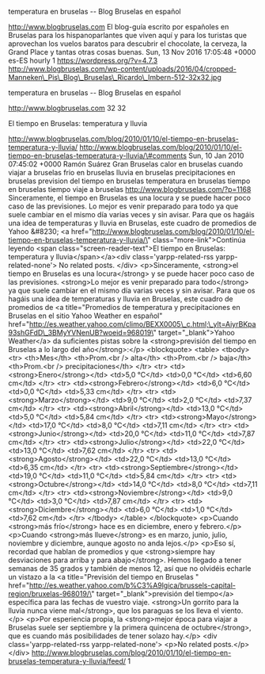 temperatura en bruselas -- Blog Bruselas en español

http://www.blogbruselas.com El blog-guía escrito por españoles en
Bruselas para los hispanoparlantes que viven aquí y para los turistas
que aprovechan los vuelos baratos para descubrir el chocolate, la
cerveza, la Grand Place y tantas otras cosas buenas. Sun, 13 Nov 2016
17:05:48 +0000 es-ES hourly 1 https://wordpress.org/?v=4.7.3
http://www.blogbruselas.com/wp-content/uploads/2016/04/cropped-Manneken\_Pis\_Blog\_Bruselas\_Ricardo\_Imbern-512-32x32.jpg

temperatura en bruselas -- Blog Bruselas en español

http://www.blogbruselas.com 32 32

El tiempo en Bruselas: temperatura y lluvia

http://www.blogbruselas.com/blog/2010/01/10/el-tiempo-en-bruselas-temperatura-y-lluvia/
http://www.blogbruselas.com/blog/2010/01/10/el-tiempo-en-bruselas-temperatura-y-lluvia/\#comments
Sun, 10 Jan 2010 07:45:02 +0000 Ramón Suárez Gran Bruselas calor en
bruselas cuando viajar a bruselas frio en bruselas lluvia en bruselas
precipitaciones en bruselas prevision del tiempo en bruselas temperatura
en bruselas tiempo en bruselas tiempo viaje a bruselas
http://www.blogbruselas.com/?p=1168 Sinceramente, el tiempo en Bruselas
es una locura y se puede hacer poco caso de las previsiones. Lo mejor es
venir preparado para todo ya que suele cambiar en el mismo día varias
veces y sin avisar. Para que os hagáis una idea de temperaturas y lluvia
en Bruselas, este cuadro de promedios de Yahoo &\#8230; \<a
href=\"http://www.blogbruselas.com/blog/2010/01/10/el-tiempo-en-bruselas-temperatura-y-lluvia/\"
class=\"more-link\"\>Continúa leyendo \<span
class=\"screen-reader-text\"\>El tiempo en Bruselas: temperatura y
lluvia\</span\>\</a\>\<div class=\'yarpp-related-rss
yarpp-related-none\'\> No related posts. \</div\> \<p\>Sinceramente,
\<strong\>el tiempo en Bruselas es una locura\</strong\> y se puede
hacer poco caso de las previsiones. \<strong\>Lo mejor es venir
preparado para todo\</strong\> ya que suele cambiar en el mismo día
varias veces y sin avisar. Para que os hagáis una idea de temperaturas y
lluvia en Bruselas, este cuadro de promedios de \<a title=\"Promedios de
temperatura y precipitaciones en Bruselas en el sitio Yahoo Weather en
español\"
href=\"http://es.weather.yahoo.com/climo/BEXX0005\_c.html;\_ylt=AiyrBKpa93shGFdD\_3BMyYVNenUB?woeid=968019\"
target=\"\_blank\"\>Yahoo Weather\</a\> da suficientes pistas sobre la
\<strong\>previsión del tiempo en Bruselas a lo largo del
año\</strong\>:\</p\> \<blockquote\> \<table\> \<tbody\> \<tr\>
\<th\>Mes\</th\> \<th\>Prom.\<br /\> alta\</th\> \<th\>Prom.\<br /\>
baja\</th\> \<th\>Prom.\<br /\> precipitaciones\</th\> \</tr\> \<tr\>
\<td\>\<strong\>Enero\</strong\>\</td\> \<td\>5,0 °C\</td\> \<td\>0,0
°C\</td\> \<td\>6,60 cm\</td\> \</tr\> \<tr\>
\<td\>\<strong\>Febrero\</strong\>\</td\> \<td\>6,0 °C\</td\> \<td\>0,0
°C\</td\> \<td\>5,33 cm\</td\> \</tr\> \<tr\>
\<td\>\<strong\>Marzo\</strong\>\</td\> \<td\>9,0 °C\</td\> \<td\>2,0
°C\</td\> \<td\>7,37 cm\</td\> \</tr\> \<tr\>
\<td\>\<strong\>Abril\</strong\>\</td\> \<td\>13,0 °C\</td\> \<td\>5,0
°C\</td\> \<td\>5,84 cm\</td\> \</tr\> \<tr\>
\<td\>\<strong\>Mayo\</strong\>\</td\> \<td\>17,0 °C\</td\> \<td\>8,0
°C\</td\> \<td\>7,11 cm\</td\> \</tr\> \<tr\>
\<td\>\<strong\>Junio\</strong\>\</td\> \<td\>20,0 °C\</td\> \<td\>11,0
°C\</td\> \<td\>7,87 cm\</td\> \</tr\> \<tr\>
\<td\>\<strong\>Julio\</strong\>\</td\> \<td\>22,0 °C\</td\> \<td\>13,0
°C\</td\> \<td\>7,62 cm\</td\> \</tr\> \<tr\>
\<td\>\<strong\>Agosto\</strong\>\</td\> \<td\>22,0 °C\</td\> \<td\>13,0
°C\</td\> \<td\>6,35 cm\</td\> \</tr\> \<tr\>
\<td\>\<strong\>Septiembre\</strong\>\</td\> \<td\>19,0 °C\</td\>
\<td\>11,0 °C\</td\> \<td\>5,84 cm\</td\> \</tr\> \<tr\>
\<td\>\<strong\>Octubre\</strong\>\</td\> \<td\>14,0 °C\</td\> \<td\>8,0
°C\</td\> \<td\>7,11 cm\</td\> \</tr\> \<tr\>
\<td\>\<strong\>Noviembre\</strong\>\</td\> \<td\>9,0 °C\</td\>
\<td\>3,0 °C\</td\> \<td\>7,87 cm\</td\> \</tr\> \<tr\>
\<td\>\<strong\>Diciembre\</strong\>\</td\> \<td\>6,0 °C\</td\>
\<td\>1,0 °C\</td\> \<td\>7,62 cm\</td\> \</tr\> \</tbody\> \</table\>
\</blockquote\> \<p\>Cuando \<strong\>más frío\</strong\> hace es en
diciembre, enero y febrero.\</p\> \<p\>Cuando \<strong\>más
llueve\</strong\> es en marzo, junio, julio, noviembre y diciembre,
aunque agosto no anda lejos.\</p\> \<p\>Eso sí, recordad que hablan de
promedios y que \<strong\>siempre hay desviaciones para arriba y para
abajo\</strong\>. Hemos llegado a tener semanas de 35 grados y también
de menos 12, así que no olvidéis echarle un vistazo a la \<a
title=\"Previsión del tiempo en Bruselas \"
href=\"http://es.weather.yahoo.com/b%C3%A9lgica/brussels-capital-region/bruxelas-968019/\"
target=\"\_blank\"\>previsión del tiempo\</a\> específica para las
fechas de vuestro viaje. \<strong\>Un gorrito para la lluvia nunca viene
mal\</strong\>, que los paraguas se los lleva el viento.\</p\> \<p\>Por
esperiencia propia, la \<strong\>mejor época para viajar a Bruselas
suele ser septiembre y la primera quincena de octubre\</strong\>, que es
cuando más posibilidades de tener solazo hay.\</p\> \<div
class=\'yarpp-related-rss yarpp-related-none\'\> \<p\>No related
posts.\</p\> \</div\>
http://www.blogbruselas.com/blog/2010/01/10/el-tiempo-en-bruselas-temperatura-y-lluvia/feed/
1
